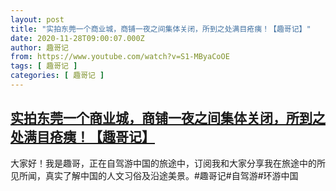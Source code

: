 ```yaml
---
layout: post
title: "实拍东莞一个商业城，商铺一夜之间集体关闭，所到之处满目疮痍！【趣哥记】"
date: 2020-11-28T09:00:07.000Z
author: 趣哥记
from: https://www.youtube.com/watch?v=S1-MByaCoOE
tags: [ 趣哥记 ]
categories: [ 趣哥记 ]
---
```

<!--1606554007000-->
[实拍东莞一个商业城，商铺一夜之间集体关闭，所到之处满目疮痍！【趣哥记】](https://www.youtube.com/watch?v=S1-MByaCoOE)
------

<div>
大家好！我是趣哥，正在自驾游中国的旅途中，订阅我和大家分享我在旅途中的所见所闻，真实了解中国的人文习俗及沿途美景。#趣哥记#自驾游#环游中国
</div>
